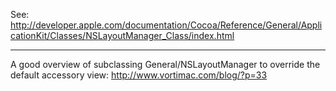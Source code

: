 See: http://developer.apple.com/documentation/Cocoa/Reference/General/ApplicationKit/Classes/NSLayoutManager_Class/index.html

----

A good overview of subclassing General/NSLayoutManager to override the default accessory view: http://www.vortimac.com/blog/?p=33